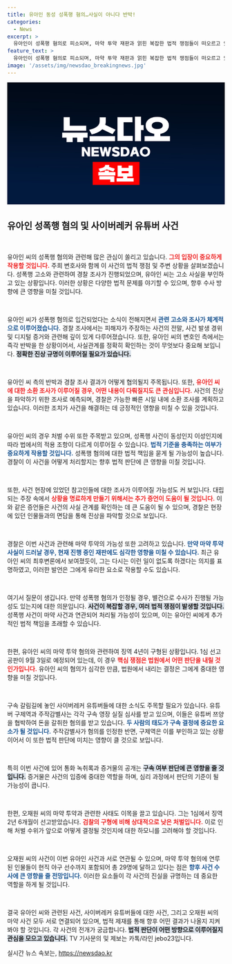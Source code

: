 ```yaml
---
title: 유아인 동성 성폭행 혐의…사실이 아니다 반박!
categories:
  - News
excerpt: >
  유아인이 성폭행 혐의로 피소되며, 마약 투약 재판과 얽힌 복잡한 법적 쟁점들이 떠오르고 있습니다. 쯔양 협박 사건 또한 갈림길에 놓인 상황. 이 두 사건을 통해 드러날 법의 힘을 관찰해보세요!
feature_text: >
  유아인이 성폭행 혐의로 피소되며, 마약 투약 재판과 얽힌 복잡한 법적 쟁점들이 떠오르고 있습니다. 쯔양 협박 사건 또한 갈림길에 놓인 상황. 이 두 사건을 통해 드러날 법의 힘을 관찰해보세요!
image: '/assets/img/newsdao_breakingnews.jpg'
---
```


<p><img src="/assets/img/newsdao_breakingnews.jpg" alt="koreaapp 속보" /></p>

<h2 data-ke-size="size26">유아인 성폭행 혐의 및 사이버레커 유튜버 사건</h2>

<p data-ke-size="size16">&nbsp;</p>

<p>유아인 씨의 성폭행 혐의와 관련해 많은 관심이 쏠리고 있습니다. <b><span style="color: #ee2323;">그의 입장이 중요하게 작용할 것입니다.</span></b> 주희 변호사와 함께 이 사건의 법적 쟁점 및 주변 상황을 살펴보겠습니다. 성폭행 고소와 관련하여 경찰 조사가 진행되었으며, 유아인 씨는 고소 사실을 부인하고 있는 상황입니다. 이러한 상황은 다양한 법적 문제를 야기할 수 있으며, 향후 수사 방향에 큰 영향을 미칠 것입니다.</p>

<p data-ke-size="size16">&nbsp;</p>

<p>유아인 씨가 성폭행 혐의로 입건되었다는 소식이 전해지면서 <b><span style="color: #1a5490;">관련 고소와 조사가 체계적으로 이루어졌습니다.</span></b> 경찰 조사에서는 피해자가 주장하는 사건의 전말, 사건 발생 경위 및 디지털 증거와 관련해 깊이 있게 다루어졌습니다. 또한, 유아인 씨의 변호인 측에서는 즉각 반박을 한 상황이어서, 사실관계를 정확히 확인하는 것이 무엇보다 중요해 보입니다. <b><span style="background-color: #21538527;">정확한 진상 규명이 이루어질 필요가 있습니다.</span></b></p>

<p data-ke-size="size16">&nbsp;</p>

<p>유아인 씨 측의 반박과 경찰 조사 결과가 어떻게 협의될지 주목됩니다. 또한, <b><span style="color: #ee2323;">유아인 씨에 대한 소환 조사가 이루어질 경우, 어떤 내용이 다뤄질지도 큰 관심입니다.</span></b> 사건의 진상을 파악하기 위한 조사로 예측되며, 경찰은 가능한 빠른 시일 내에 소환 조사를 계획하고 있습니다. 이러한 조치가 사건을 해결하는 데 긍정적인 영향을 미칠 수 있을 것입니다.</p>

<p data-ke-size="size16">&nbsp;</p>

<p>유아인 씨의 경우 처벌 수위 또한 주목받고 있으며, 성폭행 사건이 동성인지 이성인지에 따라 법에서의 적용 조항이 다르게 이루어질 수 있습니다. <b><span style="color: #1a5490;">법적 기준을 충족하는 여부가 중요하게 작용할 것입니다.</span></b> 성폭행 혐의에 대한 법적 책임을 묻게 될 가능성이 높습니다. 경찰이 이 사건을 어떻게 처리할지는 향후 법적 판단에 큰 영향을 미칠 것입니다.</p>

<p data-ke-size="size16">&nbsp;</p>

<p>또한, 사건 현장에 있었던 참고인들에 대한 조사가 이루어질 가능성도 커 보입니다. 대립되는 주장 속에서 <b><span style="color: #ee2323;">상황을 명료하게 만들기 위해서는 추가 증언이 도움이 될 것입니다.</span></b> 이와 같은 증언들은 사건의 사실 관계를 확인하는 데 큰 도움이 될 수 있으며, 경찰은 현장에 있던 인물들과의 면담을 통해 진상을 파악할 것으로 보입니다.</p>

<p data-ke-size="size16">&nbsp;</p>

<p>경찰은 이번 사건과 관련해 마약 투약의 가능성 또한 고려하고 있습니다. <b><span style="color: #1a5490;">만약 마약 투약 사실이 드러날 경우, 현재 진행 중인 재판에도 심각한 영향을 미칠 수 있습니다.</span></b> 최근 유아인 씨의 최후변론에서 보여졌듯이, 그는 다시는 이런 일이 없도록 하겠다는 의지를 표명하였고, 이러한 발언은 그에게 유리한 요소로 작용할 수도 있습니다.</p>

<p data-ke-size="size16">&nbsp;</p>

<p>여기서 질문이 생깁니다. 만약 성폭행 혐의가 인정될 경우, 별건으로 수사가 진행될 가능성도 있는지에 대한 의문입니다. <b><span style="background-color: #21538527;">사건이 복잡할 경우, 여러 법적 쟁점이 발생할 것입니다.</span></b> 성폭행 사건이 마약 사건과 연관되어 처리될 가능성이 있으며, 이는 유아인 씨에게 추가적인 법적 책임을 초래할 수 있습니다.</p>

<p data-ke-size="size16">&nbsp;</p>

<p>한편, 유아인 씨의 마약 투약 혐의와 관련하여 징역 4년이 구형된 상황입니다. 1심 선고 공판이 9월 3일로 예정되어 있는데, 이 경우 <b><span style="color: #ee2323;">핵심 쟁점은 법원에서 어떤 판단을 내릴 것인가입니다.</span></b> 유아인 씨의 혐의가 심각한 만큼, 법원에서 내리는 결정은 그에게 중대한 영향을 미칠 것입니다.</p>

<p data-ke-size="size16">&nbsp;</p>

<p>구속 갈림길에 놓인 사이버레커 유튜버들에 대한 소식도 주목할 필요가 있습니다. 유튜버 구제역과 주작감별사는 각각 구속 영장 실질 심사를 받고 있으며, 이들은 유튜버 쯔양을 협박하여 돈을 갈취한 혐의를 받고 있습니다. <b><span style="color: #1a5490;">두 사람의 태도가 구속 결정에 중요한 요소가 될 것입니다.</span></b> 주작감별사가 혐의를 인정한 반면, 구제역은 이를 부인하고 있는 상황이어서 이 또한 법적 판단에 미치는 영향이 클 것으로 보입니다.</p>

<p data-ke-size="size16">&nbsp;</p>

<p>특히 이번 사건에 있어 통화 녹취록과 증거물의 공개는 <b><span style="background-color: #21538527;">구속 여부 판단에 큰 영향을 줄 것입니다.</span></b> 증거물은 사건의 입증에 중대한 역할을 하며, 심리 과정에서 판단의 기준이 될 가능성이 큽니다.</p>

<p data-ke-size="size16">&nbsp;</p>

<p>한편, 오재원 씨의 마약 투약과 관련한 사태도 이목을 끌고 있습니다. 그는 1심에서 징역 2년 6개월이 선고받았습니다. <b><span style="color: #ee2323;">검찰의 구형에 비해 상대적으로 낮은 처벌입니다.</span></b> 이로 인해 처벌 수위가 앞으로 어떻게 결정될 것인지에 대한 하모니를 고려해야 할 것입니다.</p>

<p data-ke-size="size16">&nbsp;</p>

<p>오재원 씨의 사건이 이번 유아인 사건과 서로 연관될 수 있으며, 마약 투약 혐의에 연루된 인물들이 현직 야구 선수까지 포함되어 총 29명에 달하고 있다는 점은 <b><span style="color: #1a5490;">향후 사건 수사에 큰 영향을 줄 전망입니다.</span></b> 이러한 요소들이 각 사건의 진실을 규명하는 데 중요한 역할을 하게 될 것입니다.</p>

<p data-ke-size="size16">&nbsp;</p>

<p>결국 유아인 씨와 관련된 사건, 사이버레커 유튜버들에 대한 사건, 그리고 오재원 씨의 마약 사건 모두 서로 연결되어 있으며, 법적 제재를 통해 향후 어떤 결과가 나올지 지켜봐야 할 것입니다. 각 사건의 전개가 궁금합니다. <b><span style="background-color: #21538527;">법적 판단이 어떤 방향으로 이루어질지 관심을 모으고 있습니다.</span></b> TV 기사문의 및 제보는 카톡/라인 jebo23입니다.</p>
실시간 뉴스 속보는, <a href="https://newsdao.kr" rel="dofollow">https://newsdao.kr</a>


